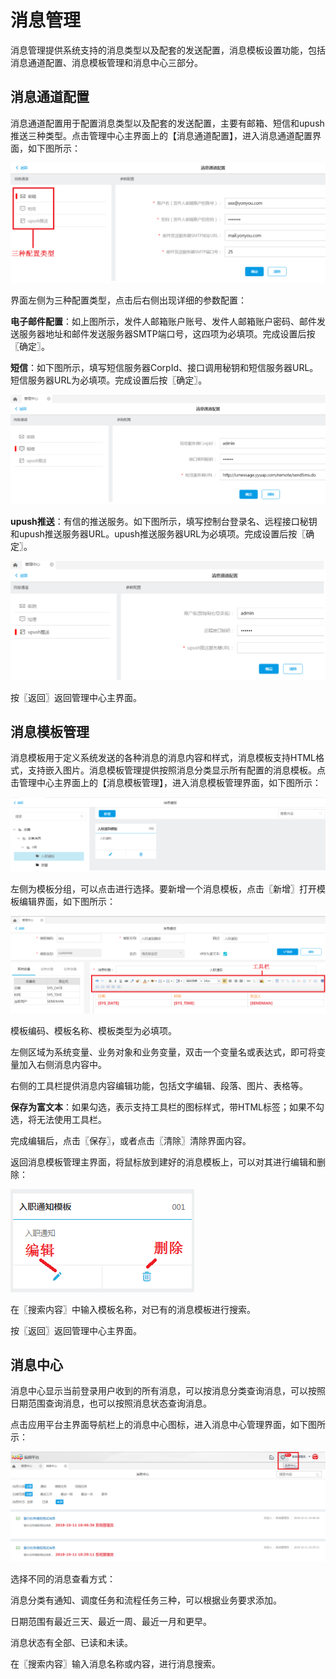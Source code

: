 # 消息管理

消息管理提供系统支持的消息类型以及配套的发送配置，消息模板设置功能，包括消息通道配置、消息模板管理和消息中心三部分。

## 消息通道配置

消息通道配置用于配置消息类型以及配套的发送配置，主要有邮箱、短信和upush推送三种类型。点击管理中心主界面上的【消息通道配置】，进入消息通道配置界面，如下图所示：

![](/articles/application/5-/images/image91.png)

 
界面左侧为三种配置类型，点击后右侧出现详细的参数配置：

**电子邮件配置**：如上图所示，发件人邮箱账户账号、发件人邮箱账户密码、邮件发送服务器地址和邮件发送服务器SMTP端口号，这四项为必填项。完成设置后按〖确定〗。

**短信**：如下图所示，填写短信服务器CorpId、接口调用秘钥和短信服务器URL。短信服务器URL为必填项。完成设置后按〖确定〗。

![](/articles/application/5-/images/image92.png)

 
**upush推送**：有信的推送服务。如下图所示，填写控制台登录名、远程接口秘钥和upush推送服务器URL。upush推送服务器URL为必填项。完成设置后按〖确定〗。

![](/articles/application/5-/images/image93.png)

 
按〖返回〗返回管理中心主界面。

## 消息模板管理

消息模板用于定义系统发送的各种消息的消息内容和样式，消息模板支持HTML格式，支持嵌入图片。消息模板管理提供按照消息分类显示所有配置的消息模板。点击管理中心主界面上的【消息模板管理】，进入消息模板管理界面，如下图所示：

![](/articles/application/5-/images/image94.png)

 
左侧为模板分组，可以点击进行选择。要新增一个消息模板，点击〖新增〗打开模板编辑界面，如下图所示：

![](/articles/application/5-/images/image95.png)

 
模板编码、模板名称、模板类型为必填项。

左侧区域为系统变量、业务对象和业务变量，双击一个变量名或表达式，即可将变量加入右侧消息内容中。

右侧的工具栏提供消息内容编辑功能，包括文字编辑、段落、图片、表格等。

**保存为富文本**：如果勾选，表示支持工具栏的图标样式，带HTML标签；如果不勾选，将无法使用工具栏。

完成编辑后，点击〖保存〗，或者点击〖清除〗清除界面内容。

返回消息模板管理主界面，将鼠标放到建好的消息模板上，可以对其进行编辑和删除：

![](/articles/application/5-/images/image96.png)

 
在〖搜索内容〗中输入模板名称，对已有的消息模板进行搜索。

按〖返回〗返回管理中心主界面。

## 消息中心

消息中心显示当前登录用户收到的所有消息，可以按消息分类查询消息，可以按照日期范围查询消息，也可以按照消息状态查询消息。

点击应用平台主界面导航栏上的消息中心图标，进入消息中心管理界面，如下图所示：

![](/articles/application/5-/images/image97.png)

 
选择不同的消息查看方式：

消息分类有通知、调度任务和流程任务三种，可以根据业务要求添加。

日期范围有最近三天、最近一周、最近一月和更早。

消息状态有全部、已读和未读。

在〖搜索内容〗输入消息名称或内容，进行消息搜索。

